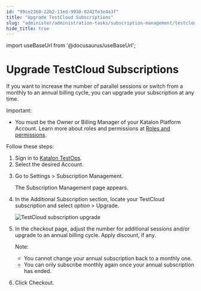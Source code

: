 ```yaml
---
id: "99ce2360-22b2-11ed-9930-0242fe3e4a3f"
title: "Upgrade TestCloud Subscriptions"
slug: "administer/administration-tasks/subscription-management/testcloud-subscription/upgrade-testcloud-subscriptions"
hide_title: true
---
```

import useBaseUrl from '@docusaurus/useBaseUrl';


# <a id="id" class="anchor_top_offset"/><a id="ariaid-title1" class="anchor_top_offset"/>Upgrade TestCloud Subscriptions

<p xmlns="http://www.w3.org/1999/xhtml" className="p">If you want to increase the number of parallel sessions or   switch from a monthly to an annual billing cycle, you can upgrade   your subscription at any time.</p> 
<div xmlns="http://www.w3.org/1999/xhtml" className="note important note_important"><span className="note__title">Important:</span> 
  <ul className="ul"><li className="li"><p className="p">You must be the Owner or Billing Manager of your
        Katalon Platform Account. Learn more about roles and permissions at <a className="xref" href="/docs/administer/administration-roles/administrative-roles-and-permissions">Roles
          and permissions</a>.</p></li></ul>
</div>
<p xmlns="http://www.w3.org/1999/xhtml" className="p">Follow these steps:</p> 
<ol xmlns="http://www.w3.org/1999/xhtml" className="ol"><li className="li">Sign in to <a className="xref j-external-link" href="https://testops.katalon.io/" target="_blank">Katalon       TestOps</a>.</li><li className="li">Select the desired Account.</li><li className="li">     <p className="p">Go to <span className="ph uicontrol">Settings</span> &gt; <span className="ph uicontrol">Subscription         Management</span>.</p>     <p className="p">The Subscription Management page appears.</p>   </li><li className="li">     <p className="p">In the <span className="ph uicontrol">Additional Subscription</span> section, locate your <span className="ph">TestCloud</span> subscription and select <em className="ph i">option</em> &gt; <span className="ph uicontrol">Upgrade</span>.</p>     <p className="p">       <img className="image" width={700} src={useBaseUrl("/4dd80620-37d8-11ed-9930-0242fe3e4a3f.png")} alt="TestCloud subscription upgrade" /></p>   </li><li className="li">     <p className="p">In the checkout page, adjust the number for additional sessions and/or upgrade to an annual billing cycle.  Apply discount, if any.</p>     <div className="note note note_note"><span className="note__title">Note:</span>        <ul className="ul"><li className="li">You cannot change your annual subscription back to a monthly           one.</li><li className="li">You can only subscribe monthly again once your annual           subscription has ended.</li></ul>     </div>   </li><li className="li">     <p className="p">Click <span className="ph uicontrol">Checkout</span>.</p>   </li></ol> 

